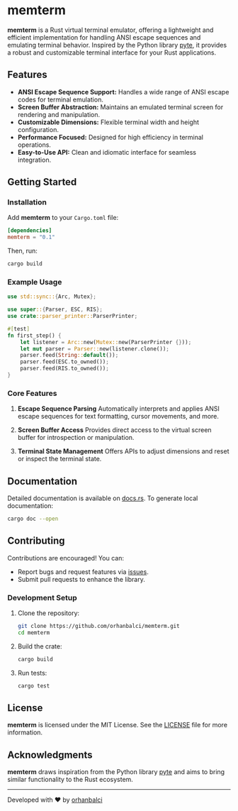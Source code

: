 
# memterm

**memterm** is a Rust virtual terminal emulator, offering a lightweight and efficient implementation for handling ANSI escape sequences and emulating terminal behavior. Inspired by the Python library [pyte](https://github.com/selectel/pyte), it provides a robust and customizable terminal interface for your Rust applications.

## Features

- **ANSI Escape Sequence Support:** Handles a wide range of ANSI escape codes for terminal emulation.
- **Screen Buffer Abstraction:** Maintains an emulated terminal screen for rendering and manipulation.
- **Customizable Dimensions:** Flexible terminal width and height configuration.
- **Performance Focused:** Designed for high efficiency in terminal operations.
- **Easy-to-Use API:** Clean and idiomatic interface for seamless integration.

## Getting Started

### Installation

Add **memterm** to your `Cargo.toml` file:

```toml
[dependencies]
memterm = "0.1"
```

Then, run:

```sh
cargo build
```

### Example Usage

```rust
use std::sync::{Arc, Mutex};

use super::{Parser, ESC, RIS};
use crate::parser_printer::ParserPrinter;

#[test]
fn first_step() {
    let listener = Arc::new(Mutex::new(ParserPrinter {}));
    let mut parser = Parser::new(listener.clone());
    parser.feed(String::default());
    parser.feed(ESC.to_owned());
    parser.feed(RIS.to_owned());
}
```

### Core Features

1. **Escape Sequence Parsing**
   Automatically interprets and applies ANSI escape sequences for text formatting, cursor movements, and more.

2. **Screen Buffer Access**
   Provides direct access to the virtual screen buffer for introspection or manipulation.

3. **Terminal State Management**
   Offers APIs to adjust dimensions and reset or inspect the terminal state.

## Documentation

Detailed documentation is available on [docs.rs](https://docs.rs/memterm).
To generate local documentation:

```sh
cargo doc --open
```

## Contributing

Contributions are encouraged! You can:

- Report bugs and request features via [issues](https://github.com/orhanbalci/memterm/issues).
- Submit pull requests to enhance the library.

### Development Setup

1. Clone the repository:
   ```sh
   git clone https://github.com/orhanbalci/memterm.git
   cd memterm
   ```

2. Build the crate:
   ```sh
   cargo build
   ```

3. Run tests:
   ```sh
   cargo test
   ```

## License

**memterm** is licensed under the MIT License. See the [LICENSE](LICENSE) file for more information.

## Acknowledgments

**memterm** draws inspiration from the Python library [pyte](https://github.com/selectel/pyte) and aims to bring similar functionality to the Rust ecosystem.

---

Developed with ❤️ by [orhanbalci](https://github.com/orhanbalci)
